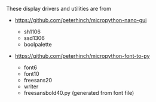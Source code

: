 These display drivers and utilities are from

- https://github.com/peterhinch/micropython-nano-gui
    - sh1106
    - ssd1306
    - boolpalette

- https://github.com/peterhinch/micropython-font-to-py
    - font6
    - font10
    - freesans20
    - writer
    - freesansbold40.py (generated from font file)
